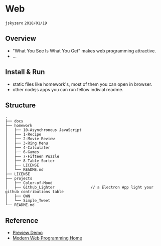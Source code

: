 # Web
`jskyzero` `2018/01/19`

## Overview

+ "What You See Is What You Get" makes web programming attractive.
+ ...

## Install & Run

+ static files like homework's, most of them you can open in browser.
+ other nodejs apps you can run fellow indivial readme.

## Structure
```
.
├── docs
├── homework
│   ├── 10-Asynchronous JavaScript
│   ├── 1-Recipe
│   ├── 2-Movie Review
│   ├── 3-Ring Menu
│   ├── 4-Calculater
│   ├── 6-Games
│   ├── 7-Fifteen Puzzle
│   ├── 8-Table Sorter
│   ├── LICENSE
│   └── README.md
├── LICENSE
├── projects
│   ├── Color-of-Mood
│   ├── Github_Lighter                // a Electron App light your github contributions table 
│   ├── OWN
│   └── Simple_Tweet
└── README.md
```


## Reference

+ [Preview Demo](https://jskyzero.github.io/Web/hardwork)
+ [Modern Web Programming Home](http://my.ss.sysu.edu.cn/wiki/display/WEB/Modern+Web+Programming+Home)
